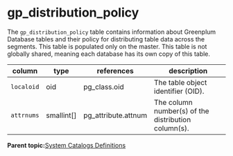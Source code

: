 # gp\_distribution\_policy 

The `gp_distribution_policy` table contains information about Greenplum Database tables and their policy for distributing table data across the segments. This table is populated only on the master. This table is not globally shared, meaning each database has its own copy of this table.

|column|type|references|description|
|------|----|----------|-----------|
|`localoid`|oid|pg\_class.oid|The table object identifier \(OID\).|
|`attrnums`|smallint\[\]|pg\_attribute.attnum|The column number\(s\) of the distribution column\(s\).|

**Parent topic:**[System Catalogs Definitions](../system_catalogs/catalog_ref-html.html)

